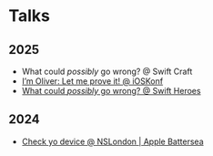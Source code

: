# Talks

## 2025

- What could _possibly_ go wrong? @ Swift Craft
- [I’m Oliver: Let me prove it! @ iOSKonf](./2025/ioskonf)
- [What could _possibly_ go wrong? @ Swift Heroes](./2025/swift-heroes)

## 2024

- [Check yo device @ NSLondon | Apple Battersea](./2024/nslondon)
